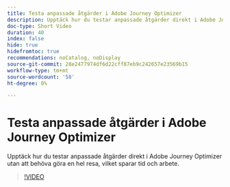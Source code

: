 ```yaml
---
title: Testa anpassade åtgärder i Adobe Journey Optimizer
description: Upptäck hur du testar anpassade åtgärder direkt i Adobe Journey Optimizer utan att behöva göra en hel resa, vilket sparar tid och arbete.
doc-type: Short Video
duration: 40
index: false
hide: true
hidefromtoc: true
recommendations: noCatalog, noDisplay
source-git-commit: 28e2477974df6d22cff87eb9c242657e23569b15
workflow-type: tm+mt
source-wordcount: '58'
ht-degree: 0%

---
```



# Testa anpassade åtgärder i Adobe Journey Optimizer

Upptäck hur du testar anpassade åtgärder direkt i Adobe Journey Optimizer utan att behöva göra en hel resa, vilket sparar tid och arbete.

<!-- 62_S522_3442522_39_testing-custom-actions-in-adobe-journey-optimizer -->
>[!VIDEO](https://video.tv.adobe.com/v/3458211/?learn=on&enablevpops=true)
